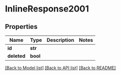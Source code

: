 # InlineResponse2001

## Properties
Name | Type | Description | Notes
------------ | ------------- | ------------- | -------------
**id** | **str** |  | 
**deleted** | **bool** |  | 

[[Back to Model list]](../README.md#documentation-for-models) [[Back to API list]](../README.md#documentation-for-api-endpoints) [[Back to README]](../README.md)

